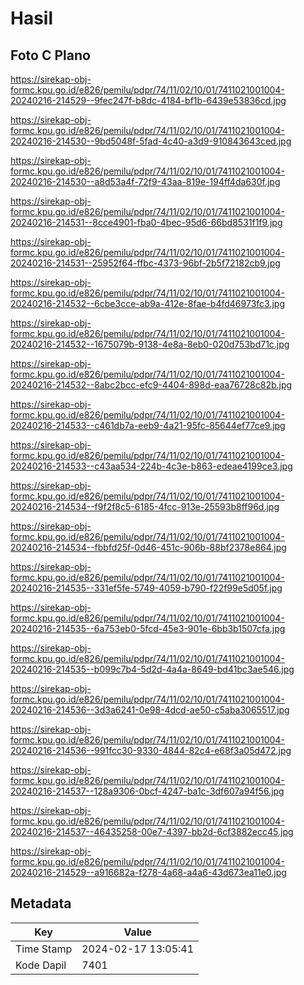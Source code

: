 # Hasil

## Foto C Plano

https://sirekap-obj-formc.kpu.go.id/e826/pemilu/pdpr/74/11/02/10/01/7411021001004-20240216-214529--9fec247f-b8dc-4184-bf1b-6439e53836cd.jpg

https://sirekap-obj-formc.kpu.go.id/e826/pemilu/pdpr/74/11/02/10/01/7411021001004-20240216-214530--9bd5048f-5fad-4c40-a3d9-910843643ced.jpg

https://sirekap-obj-formc.kpu.go.id/e826/pemilu/pdpr/74/11/02/10/01/7411021001004-20240216-214530--a8d53a4f-72f9-43aa-819e-194ff4da630f.jpg

https://sirekap-obj-formc.kpu.go.id/e826/pemilu/pdpr/74/11/02/10/01/7411021001004-20240216-214531--8cce4901-fba0-4bec-95d6-66bd8531f1f9.jpg

https://sirekap-obj-formc.kpu.go.id/e826/pemilu/pdpr/74/11/02/10/01/7411021001004-20240216-214531--25952f64-ffbc-4373-96bf-2b5f72182cb9.jpg

https://sirekap-obj-formc.kpu.go.id/e826/pemilu/pdpr/74/11/02/10/01/7411021001004-20240216-214532--6cbe3cce-ab9a-412e-8fae-b4fd46973fc3.jpg

https://sirekap-obj-formc.kpu.go.id/e826/pemilu/pdpr/74/11/02/10/01/7411021001004-20240216-214532--1675079b-9138-4e8a-8eb0-020d753bd71c.jpg

https://sirekap-obj-formc.kpu.go.id/e826/pemilu/pdpr/74/11/02/10/01/7411021001004-20240216-214532--8abc2bcc-efc9-4404-898d-eaa76728c82b.jpg

https://sirekap-obj-formc.kpu.go.id/e826/pemilu/pdpr/74/11/02/10/01/7411021001004-20240216-214533--c461db7a-eeb9-4a21-95fc-85644ef77ce9.jpg

https://sirekap-obj-formc.kpu.go.id/e826/pemilu/pdpr/74/11/02/10/01/7411021001004-20240216-214533--c43aa534-224b-4c3e-b863-edeae4199ce3.jpg

https://sirekap-obj-formc.kpu.go.id/e826/pemilu/pdpr/74/11/02/10/01/7411021001004-20240216-214534--f9f2f8c5-6185-4fcc-913e-25593b8ff96d.jpg

https://sirekap-obj-formc.kpu.go.id/e826/pemilu/pdpr/74/11/02/10/01/7411021001004-20240216-214534--fbbfd25f-0d46-451c-906b-88bf2378e864.jpg

https://sirekap-obj-formc.kpu.go.id/e826/pemilu/pdpr/74/11/02/10/01/7411021001004-20240216-214535--331ef5fe-5749-4059-b790-f22f99e5d05f.jpg

https://sirekap-obj-formc.kpu.go.id/e826/pemilu/pdpr/74/11/02/10/01/7411021001004-20240216-214535--6a753eb0-5fcd-45e3-901e-6bb3b1507cfa.jpg

https://sirekap-obj-formc.kpu.go.id/e826/pemilu/pdpr/74/11/02/10/01/7411021001004-20240216-214535--b099c7b4-5d2d-4a4a-8649-bd41bc3ae546.jpg

https://sirekap-obj-formc.kpu.go.id/e826/pemilu/pdpr/74/11/02/10/01/7411021001004-20240216-214536--3d3a6241-0e98-4dcd-ae50-c5aba3065517.jpg

https://sirekap-obj-formc.kpu.go.id/e826/pemilu/pdpr/74/11/02/10/01/7411021001004-20240216-214536--991fcc30-9330-4844-82c4-e68f3a05d472.jpg

https://sirekap-obj-formc.kpu.go.id/e826/pemilu/pdpr/74/11/02/10/01/7411021001004-20240216-214537--128a9306-0bcf-4247-ba1c-3df607a94f56.jpg

https://sirekap-obj-formc.kpu.go.id/e826/pemilu/pdpr/74/11/02/10/01/7411021001004-20240216-214537--46435258-00e7-4397-bb2d-6cf3882ecc45.jpg

https://sirekap-obj-formc.kpu.go.id/e826/pemilu/pdpr/74/11/02/10/01/7411021001004-20240216-214529--a916682a-f278-4a68-a4a6-43d673ea11e0.jpg


## Metadata

| Key        | Value               |
| ---------- | ------------------- |
| Time Stamp | 2024-02-17 13:05:41 |
| Kode Dapil | 7401                |



